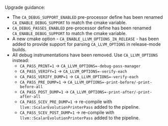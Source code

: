 Upgrade guidance:

* The `CA_DEBUG_SUPPORT_ENABLED` pre-processor define has been renamed
  `CA_ENABLE_DEBUG_SUPPORT` to match the cmake variable.
* `CA_DEBUG_PASSES_ENABLED` pre-processor define has been renamed
  `CA_ENABLE_DEBUG_SUPPORT` to match the cmake variable.
* A new cmake option - `CA_ENABLE_LLVM_OPTIONS_IN_RELEASE` - has been added to
  provide support for parsing `CA_LLVM_OPTIONS` in release-mode builds.
* All debug instrumentations have been removed. Use `CA_LLVM_OPTIONS` instead:
  * `CA_PASS_PRINT=1` -> `CA_LLVM_OPTIONS=-debug-pass-manager`
  * `CA_PASS_VERIFY=1` -> `CA_LLVM_OPTIONS=-verify-each`
  * `CA_PASS_VERIFY_DUMP=1` -> `CA_LLVM_OPTIONS=-verify-each`
  * `CA_PASS_PRE_DUMP=1` -> `CA_LLVM_OPTIONS=-print-before/-print-before-all`
  * `CA_PASS_POST_DUMP=1` -> `CA_LLVM_OPTIONS=-print-after/-print-after-all`
  * `CA_PASS_SCEV_PRE_DUMP=1` -> re-compile with
    `llvm::ScalarEvolutionPrinterPass` added to the pipeline.
  * `CA_PASS_SCEV_POST_DUMP=1` -> re-compile with
    `llvm::ScalarEvolutionPrinterPass` added to the pipeline.
